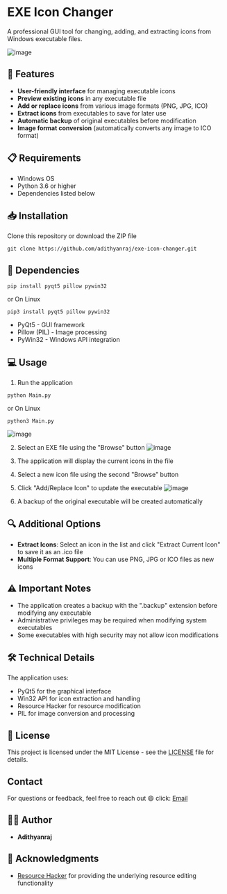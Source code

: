 # EXE Icon Changer

A professional GUI tool for changing, adding, and extracting icons from Windows executable files.

![image](https://github.com/user-attachments/assets/860fd7fc-abff-442d-ae6c-b24ef65abad7)

## 🚀 Features

- **User-friendly interface** for managing executable icons
- **Preview existing icons** in any executable file
- **Add or replace icons** from various image formats (PNG, JPG, ICO)
- **Extract icons** from executables to save for later use
- **Automatic backup** of original executables before modification
- **Image format conversion** (automatically converts any image to ICO format)

## 📋 Requirements

- Windows OS
- Python 3.6 or higher
- Dependencies listed below

## 📥 Installation

Clone this repository or download the ZIP file
```
git clone https://github.com/adithyanraj/exe-icon-changer.git
```

## 🔧 Dependencies

```
pip install pyqt5 pillow pywin32
```
or On Linux
```
pip3 install pyqt5 pillow pywin32
```

- PyQt5 - GUI framework
- Pillow (PIL) - Image processing
- PyWin32 - Windows API integration

## 💻 Usage

1. Run the application
```
python Main.py
```
or On Linux

```
python3 Main.py
```
![image](https://github.com/user-attachments/assets/6b14b971-be31-43dd-a096-900c8b7238e5)

2. Select an EXE file using the "Browse" button
![image](https://github.com/user-attachments/assets/21edaddb-2268-4a38-ab3c-8655b3c36c61)

3. The application will display the current icons in the file
4. Select a new icon file using the second "Browse" button
5. Click "Add/Replace Icon" to update the executable
![image](https://github.com/user-attachments/assets/c5284122-ac37-4ecb-ad92-57c34a9fca2d)

6. A backup of the original executable will be created automatically

## 🔍 Additional Options

- **Extract Icons**: Select an icon in the list and click "Extract Current Icon" to save it as an .ico file
- **Multiple Format Support**: You can use PNG, JPG or ICO files as new icons

## ⚠️ Important Notes

- The application creates a backup with the ".backup" extension before modifying any executable
- Administrative privileges may be required when modifying system executables
- Some executables with high security may not allow icon modifications

## 🛠️ Technical Details

The application uses:
- PyQt5 for the graphical interface
- Win32 API for icon extraction and handling
- Resource Hacker for resource modification
- PIL for image conversion and processing

## 📜 License

This project is licensed under the MIT License - see the [LICENSE](https://github.com/adithyanraj03/GUI-EXE-Icon-Editor/blob/main/LICENSE) file for details.


## Contact

For questions or feedback, feel free to reach out 😄 click: [Email](https://mail.google.com/mail/?view=cm&fs=1&to=adithyanraj03@gmail.com&su=EXE%20Icon%20Changer&body=Hello%20Developer%20Adithya,%0A%0AI%20came%20across%20your%20Git%20repository%20for%20the%20EXE%20Icon%20Changer%20and%20wanted%20to%20reach%20out.%0A%0AI'm%20interested%20in%20discussing%20some%20ideas.%0A%0ABest,%0A[Your%20Name]
)

## 👨‍💻 Author

- **Adithyanraj**

## 🙏 Acknowledgments

- [Resource Hacker](http://www.angusj.com/resourcehacker/) for providing the underlying resource editing functionality
